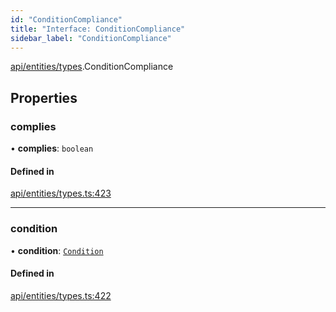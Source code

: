 ```yaml
---
id: "ConditionCompliance"
title: "Interface: ConditionCompliance"
sidebar_label: "ConditionCompliance"
---
```


[api/entities/types](../../../../../modules/API/Entities/Types/Types.md).ConditionCompliance

## Properties

### complies

• **complies**: `boolean`

#### Defined in

[api/entities/types.ts:423](https://github.com/PolymeshAssociation/polymesh-sdk/blob/fbf6882d0/src/api/entities/types.ts#L423)

___

### condition

• **condition**: [`Condition`](../../../../../modules/API/Entities/Types/Types.md#condition)

#### Defined in

[api/entities/types.ts:422](https://github.com/PolymeshAssociation/polymesh-sdk/blob/fbf6882d0/src/api/entities/types.ts#L422)
